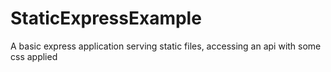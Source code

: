 # StaticExpressExample
A basic express application serving static files, accessing an api with some css applied
